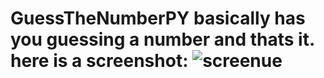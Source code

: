 # GuessTheNumberPY basically has you guessing a number and thats it. here is a screenshot: ![screenue](https://github.com/JukzaDX/GuessTheNumberPY/assets/157161475/60a439ee-7b06-4d64-8766-88938176b451)
